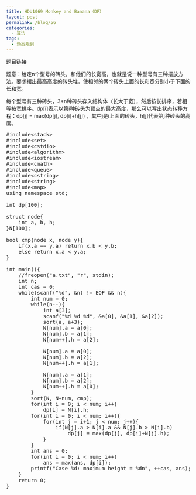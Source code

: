 ```yaml
---
title: HDU1069 Monkey and Banana（DP）
layout: post
permalink: /blog/56
categories:
  - 算法
tags:
  - 动态规划
---
```

<a href="http://acm.hdu.edu.cn/showproblem.php?pid=1069" target="_blank">题目链接</a>

题意：给定n个型号的砖头，和他们的长宽高，也就是说一种型号有三种摆放方法。要求摆出最高高度的砖头堆，使相邻的两个砖头上面的长和宽分别小于下面的长和宽。

每个型号有三种砖头，3*n种砖头存入结构体（长大于宽），然后按长排序，若相等按宽排序。dp[i]表示以第i种砖头为顶点的最大高度，那么可以写出状态转移方程：dp[j] = max(dp[j], dp[i]+h[j]) ，其中j是i上面的砖头，h[j]代表第j种砖头的高度。

<pre class="brush: cpp; title: ; notranslate" title="">#include&lt;stack&gt;
#include&lt;set&gt;
#include&lt;cstdio&gt;
#include&lt;algorithm&gt;
#include&lt;iostream&gt;
#include&lt;cmath&gt;
#include&lt;queue&gt;
#include&lt;cstring&gt;
#include&lt;string&gt;
#include&lt;map&gt;
using namespace std;

int dp[100];

struct node{
    int a, b, h;
}N[100];

bool cmp(node x, node y){
    if(x.a == y.a) return x.b &lt; y.b;
    else return x.a &lt; y.a;
}

int main(){
    //freopen("a.txt", "r", stdin);
    int n;
    int cas = 0;
    while(scanf("%d", &n) != EOF && n){
        int num = 0;
        while(n--){
            int a[3];
            scanf("%d %d %d", &a[0], &a[1], &a[2]);
            sort(a, a+3);
            N[num].a = a[0];
            N[num].b = a[1];
            N[num++].h = a[2];

            N[num].a = a[0];
            N[num].b = a[2];
            N[num++].h = a[1];

            N[num].a = a[1];
            N[num].b = a[2];
            N[num++].h = a[0];
        }
        sort(N, N+num, cmp);
        for(int i = 0; i &lt; num; i++)
            dp[i] = N[i].h;
        for(int i = 0; i &lt; num; i++){
            for(int j = i+1; j &lt; num; j++){
                if(N[j].a &gt; N[i].a && N[j].b &gt; N[i].b)
                    dp[j] = max(dp[j], dp[i]+N[j].h);
            }
        }
        int ans = 0;
        for(int i = 0; i &lt; num; i++)
            ans = max(ans, dp[i]);
        printf("Case %d: maximum height = %dn", ++cas, ans);
    }
    return 0;
}

</pre>